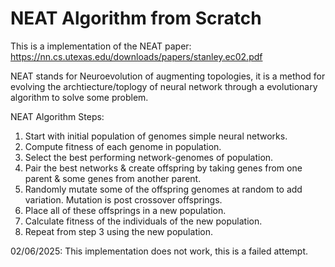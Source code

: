 # NEAT Algorithm from Scratch

This is a implementation of the NEAT paper: https://nn.cs.utexas.edu/downloads/papers/stanley.ec02.pdf

NEAT stands for Neuroevolution of augmenting topologies, it is a method for evolving the archtiecture/toplogy of neural network through a evolutionary algorithm to solve some problem.

NEAT Algorithm Steps:
1. Start with initial population of genomes simple neural networks. 
2. Compute fitness of each genome in population. 
3. Select the best performing network-genomes of population. 
4. Pair the best networks & create offspring by taking genes from one parent & some genes from another parent.
5. Randomly mutate some of the offspring genomes at random to add variation. Mutation is post crossover offsprings.
6. Place all of these offsprings in a new population. 
7. Calculate fitness of the individuals of the new population.
8. Repeat from step 3 using the new population.


02/06/2025: This implementation does not work, this is a failed attempt. 

